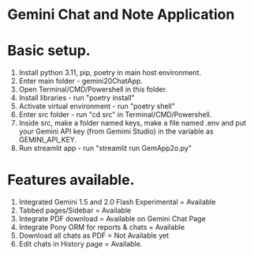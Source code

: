 # Gemini Chat and Note Application

# Basic setup.

1. Install python 3.11, pip, poetry in main host environment.
2. Enter main folder - gemini20ChatApp.
3. Open Terminal/CMD/Powershell in this folder.
4. Install libraries - run "poetry install"
5. Activate virtual environment - run "poetry shell"
6. Enter src folder - run "cd src" in Terminal/CMD/Powershell.
7. Inside src, make a folder named keys, make a file named .env and put your Gemini API key (from Gemimi Studio) in the variable as GEMINI_API_KEY.
8. Run streamlit app - run "streamlit run GemApp2o.py"

# Features available.

1. Integrated Gemini 1.5 and 2.0 Flash Experimental = Available
2. Tabbed pages/Sidebar = Available
3. Integrate PDF download = Available on Gemini Chat Page
4. Integrate Pony ORM for reports & chats = Available
5. Download all chats as PDF = Not Available yet
6. Edit chats in History page = Available.
